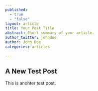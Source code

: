 ```yaml
---
published: 
  - true
  - "false"
layout: article
title: Your Post Title
abstract: Short summary of your article.
author_twitter: johndoe
author: John Doe
categories: articles

---
```


## A New Test Post

This is anohter test post.
